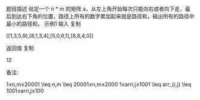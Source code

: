 题目描述
给定一个 n * m 的矩阵 a，从左上角开始每次只能向右或者向下走，最后到达右下角的位置，路径上所有的数字累加起来就是路径和，输出所有的路径中最小的路径和。
示例1
输入
复制

[[1,3,5,9],[8,1,3,4],[5,0,6,1],[8,8,4,0]]

返回值
复制

12

备注:

1≤n,m≤20001 \leq n,m \leq 20001≤n,m≤2000
1≤arri,j≤1001 \leq arr_{i,j} \leq 1001≤arri,j​≤100